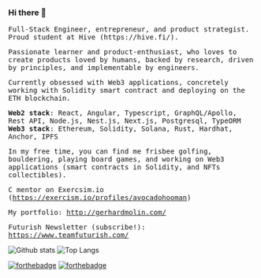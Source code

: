 ### Hi there 👋
<samp>
<p>
Full-Stack Engineer, entrepreneur, and product strategist. Proud student at Hive (https://hive.fi/).

Passionate learner and product-enthusiast, who loves to create products loved by humans, backed by research, driven by principles, and implementable by engineers.

Currently obsessed with Web3 applications, concretely working with Solidity smart contract and deploying on the ETH blockchain.

**Web2 stack**: React, Angular, Typescript, GraphQL/Apollo, Rest API, Node.js, Nest.js, Next.js, Postgresql, TypeORM
  **Web3 stack**: Ethereum, Solidity, Solana, Rust, Hardhat, Anchor, IPFS

In my free time, you can find me frisbee golfing, bouldering, playing board games, and working on Web3 applications (smart contracts in Solidity, and NFTs collectibles).

C mentor on Exercsim.io (https://exercism.io/profiles/avocadohooman)

My portfolio: http://gerhardmolin.com/

Futurish Newsletter (subscribe!): https://www.teamfuturish.com/

</p>
</samp>

![Github stats](https://github-readme-stats.vercel.app/api?username=avocadohooman&show_icons=true&theme=radical&hide=stars&include_all_commits=true)
![Top Langs](https://github-readme-stats.vercel.app/api/top-langs/?username=avocadohooman&layout=compact&langs_count=10)

[![forthebadge](https://img.shields.io/badge/instagram-follow%20me-%23E4405F.svg?&style=flat&logo=instagram)](https://www.instagram.com/avocadohooman/)
[![forthebadge](https://img.shields.io/badge/linkedin-follow%20me-%230077B5.svg?&style=flat&logo=linkedin)](https://www.linkedin.com/in/avocadohooman/)
